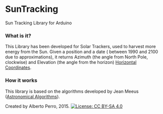 # SunTracking
Sun Tracking Library for Arduino
### What is it?

This Library has been developed for Solar Trackers, used to harvest more energy from the Sun. Given a position and a date ( between 1990 and 2100 due to approximations), it returns Azimuth (the angle from North Pole, clockwise) and Elevation (the angle from the horizon) [Horizontal Coordinates](https://en.wikipedia.org/wiki/Horizontal_coordinate_system).

### How it works
This library is based on the algorithms developed by Jean Meeus ([Astronomical Algorithms](https://www.amazon.com/Astronomical-Algorithms-Jean-Meeus/dp/0943396352)).

Created by Alberto Perro, 2015.
[![License: CC BY-SA 4.0](https://img.shields.io/badge/License-CC%20BY--SA%204.0-lightgrey.svg)](https://creativecommons.org/licenses/by-sa/4.0/)
